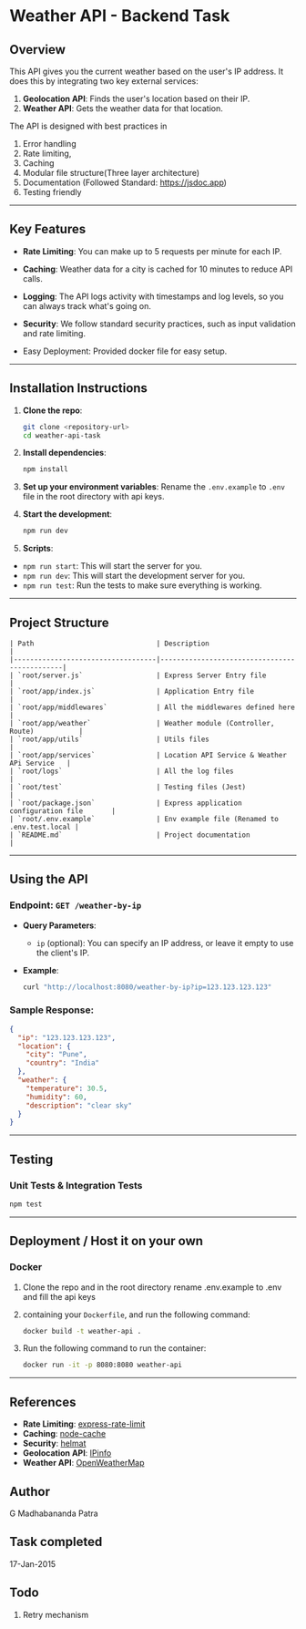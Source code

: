# Weather API - Backend Task

## Overview

This API gives you the current weather based on the user's IP address. It does this by integrating two key external services:

1. **Geolocation API**: Finds the user's location based on their IP.
2. **Weather API**: Gets the weather data for that location.

The API is designed with best practices in

1. Error handling
2. Rate limiting,
3. Caching
4. Modular file structure(Three layer architecture)
5. Documentation (Followed Standard: https://jsdoc.app)
6. Testing friendly

---

## Key Features

- **Rate Limiting**: You can make up to 5 requests per minute for each IP.

- **Caching**: Weather data for a city is cached for 10 minutes to reduce API calls.

- **Logging**: The API logs activity with timestamps and log levels, so you can always track what's going on.

- **Security**: We follow standard security practices, such as input validation and rate limiting.

- Easy Deployment: Provided docker file for easy setup.

---

## Installation Instructions

1. **Clone the repo**:

   ```bash
   git clone <repository-url>
   cd weather-api-task
   ```

2. **Install dependencies**:

   ```bash
   npm install
   ```

3. **Set up your environment variables**:
   Rename the `.env.example` to `.env` file in the root directory with api keys.

4. **Start the development**:

   ```bash
   npm run dev
   ```

5. **Scripts**:

- `npm run start`: This will start the server for you.
- `npm run dev`: This will start the development server for you.
- `npm run test`: Run the tests to make sure everything is working.

---

## Project Structure

```
| Path                              | Description                                  |
|-----------------------------------|----------------------------------------------|
| `root/server.js`                  | Express Server Entry file                    |
| `root/app/index.js`               | Application Entry file                       |
| `root/app/middlewares`            | All the middlewares defined here             |
| `root/app/weather`                | Weather module (Controller, Route)           |
| `root/app/utils`                  | Utils files                                  |
| `root/app/services`               | Location API Service & Weather APi Service   |
| `root/logs`                       | All the log files                            |
| `root/test`                       | Testing files (Jest)                         |
| `root/package.json`               | Express application configuration file       |
| `root/.env.example`               | Env example file (Renamed to .env.test.local |
| `README.md`                       | Project documentation                        |
```

---

## Using the API

### Endpoint: `GET /weather-by-ip`

- **Query Parameters**:

  - `ip` (optional): You can specify an IP address, or leave it empty to use the client's IP.

- **Example**:
  ```bash
  curl "http://localhost:8080/weather-by-ip?ip=123.123.123.123"
  ```

### Sample Response:

```json
{
  "ip": "123.123.123.123",
  "location": {
    "city": "Pune",
    "country": "India"
  },
  "weather": {
    "temperature": 30.5,
    "humidity": 60,
    "description": "clear sky"
  }
}
```

---

## Testing

### Unit Tests & Integration Tests

```bash
npm test
```

---

## Deployment / Host it on your own

### Docker
1. Clone the repo and in the root directory rename .env.example to .env and fill the api keys

2. containing your `Dockerfile`, and run the following command:

   ```bash
   docker build -t weather-api .
   ```

3. Run the following command to run the container:
   ```bash
   docker run -it -p 8080:8080 weather-api
   ```
---

## References

- **Rate Limiting**: [express-rate-limit](https://www.npmjs.com/package/express-rate-limit)
- **Caching**: [node-cache](https://www.npmjs.com/package/node-cache)
- **Security**: [helmat](https://www.npmjs.com/package/helmat)
- **Geolocation API**: [IPinfo](https://ipinfo.io/)
- **Weather API**: [OpenWeatherMap](https://openweathermap.org/api)

## Author

G Madhabananda Patra

## Task completed

17-Jan-2015

## Todo
1. Retry mechanism
